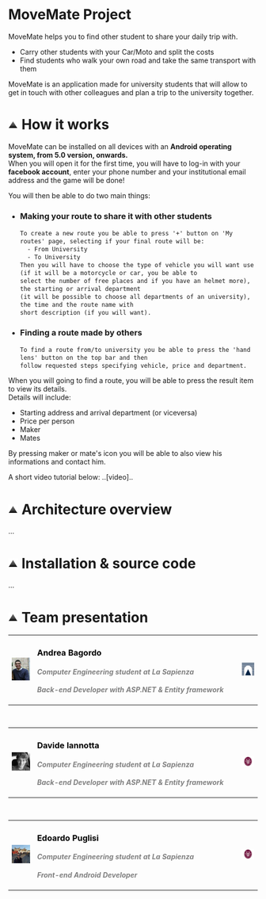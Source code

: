 <h1 id="project"> MoveMate Project </h1>

MoveMate helps you to find other student to share your daily trip with.
* Carry other students with your Car/Moto and split the costs
* Find students who walk your own road and take the same transport with them

MoveMate is an application made for university students that will allow to get in touch with other colleagues and plan a trip to the university together.
 
<h1 id="how-works"><a href="#menu"><img src="vector-icon.png" alt="su" width="20"></a> How it works </h1>

MoveMate can be installed on all devices with an **Android operating system, from 5.0 version, onwards.** <br>
When you will open it for the first time, you will have to log-in with your **facebook account**, enter your phone number and your institutional email address and the game will be done!

You will then be able to do two main things:
* ### Making your route to share it with other students
      To create a new route you be able to press '+' button on 'My routes' page, selecting if your final route will be:
        - From University
        - To University
      Then you will have to choose the type of vehicle you will want use (if it will be a motorcycle or car, you be able to
      select the number of free places and if you have an helmet more), the starting or arrival department 
      (it will be possible to choose all departments of an university), the time and the route name with 
      short description (if you will want).
* ### Finding a route made by others
      To find a route from/to university you be able to press the 'hand lens' button on the top bar and then 
      follow requested steps specifying vehicle, price and department.

When you will going to find a route, you will be able to press the result item to view its details. <br>
Details will include:
* Starting address and arrival department (or viceversa)
* Price per person
* Maker
* Mates

By pressing maker or mate's icon you will be able to also view his informations and contact him.

A short video tutorial below:
..[video]..

<h1 id="arch-view"><a href="#menu"><img src="vector-icon.png" alt="su" width="20"></a> Architecture overview </h1>
...

<h1 id="install-source"><a href="#menu"><img src="vector-icon.png" alt="su" width="20"></a> Installation &amp; source code </h1>
...

<h1 id="team"><a href="#menu"><img src="vector-icon.png" alt="su" width="20"></a> Team presentation </h1>
<section class="site-footer" style="color: gray; text-align: left;">

 <section id="team-items">
 <style>
 table{
 border: 0;
 }
 </style>
 
   <table>
    <tr>
     <td><img class="btn" style="margin: 0; padding: 0; border-color: rgba(0, 0, 0,0.2);" src="andr-pic.jpg" alt="su" width="150"></td>
     <td width="400"><section class="btn" style="text-align: left;">
     <h3 style="color: black;">Andrea Bagordo</h3>
     <h4 style="color: gray; font-style: italic;">Computer Engineering student at La Sapienza</h4>
     <h4 style="color: gray; font-style: italic; font-weight: Bold;">Back-end Developer with ASP.NET &amp; Entity framework</h4>
     </section></td>
     <td><section class="btn"><img src="logoromatre.png" alt="uni" width="100"></section></td>
    </tr>
   </table>
   <br>
   <table>
    <tr>
     <td><img class="btn" style="margin: 0; padding: 0; border-color: rgba(0, 0, 0,0.2);" src="david-pic.jpg" alt="su" width="150"></td>
     <td width="400"><section class="btn" style="text-align: left;">
     <h3 style="color: black;">Davide Iannotta</h3>
     <h4 style="color: gray; font-style: italic;">Computer Engineering student at La Sapienza</h4>
     <h4 style="color: gray; font-style: italic; font-weight: Bold;">Back-end Developer with ASP.NET &amp; Entity framework</h4>
     </section></td>
     <td><section class="btn"><img src="sapienzaicon.jpg" alt="uni" width="100"></section></td>
    </tr>
   </table>
   <br>
   <table>
    <tr>
     <td><img class="btn" style="margin: 0; padding: 0; border-color: rgba(0, 0, 0,0.2);" src="edo-pic.jpg" alt="su" width="150"></td>
     <td width="400"><section class="btn" style="text-align: left;">
     <h3 style="color: black;">Edoardo Puglisi</h3>
     <h4 style="color: gray; font-style: italic;">Computer Engineering student at La Sapienza</h4>
     <h4 style="color: gray; font-style: italic; font-weight: Bold;">Front-end Android Developer</h4>
     </section></td>
     <td><section class="btn"><img src="sapienzaicon.jpg" alt="uni" width="100"></section></td>
    </tr>
   </table>
     
 </section>
</section>
